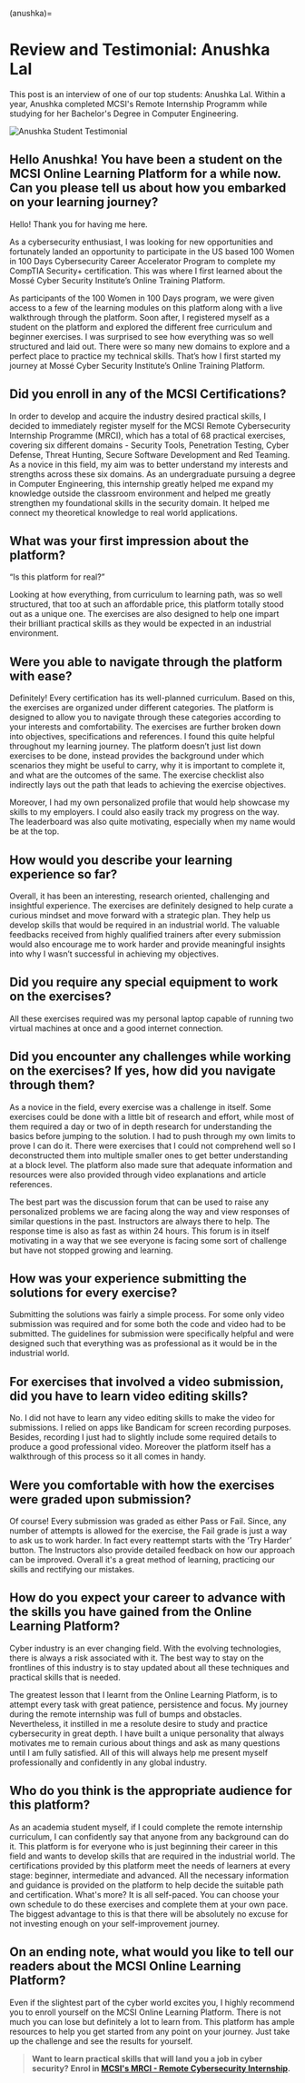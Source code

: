 (anushka)=

# Review and Testimonial: Anushka Lal
This post is an interview of one of our top students: Anushka Lal. Within a year, Anushka completed MCSI's Remote Internship Programm while studying for her Bachelor's Degree in Computer Engineering. 

<img src="images/anushka-lal-testimonial.png" alt="Anushka Student Testimonial"/>

## Hello Anushka! You have been a student on the MCSI Online Learning Platform for a while now. Can you please tell us about how you embarked on your learning journey?

Hello! Thank you for having me here.

As a cybersecurity enthusiast, I was looking for new opportunities and fortunately landed an opportunity to participate in the US based 100 Women in 100 Days Cybersecurity Career Accelerator Program to complete my CompTIA Security+ certification.  This was where I first learned about the Mossé Cyber Security Institute’s Online Training Platform. 

As participants of the 100 Women in 100 Days program, we were given access to a few of the learning modules on this platform along with a live walkthrough through the platform. Soon after, I registered myself as a student on the platform and explored the different free curriculum and beginner exercises. I was surprised to see how everything was so well structured and laid out. There were so many new domains to explore and a perfect place to practice my technical skills. That’s how I first started my journey at Mossé Cyber Security Institute’s Online Training Platform.

## Did you enroll in any of the MCSI Certifications?

In order to develop and acquire the industry desired practical skills, I decided to immediately register myself for the MCSI Remote Cybersecurity Internship Programme (MRCI), which has a total of 68 practical exercises, covering six different domains - Security Tools, Penetration Testing, Cyber Defense, Threat Hunting, Secure Software Development and Red Teaming. As a novice in this field, my aim was to better understand my interests and strengths across these six domains. As an undergraduate pursuing a degree in Computer Engineering, this internship greatly helped me expand my knowledge outside the classroom environment and helped me greatly strengthen my foundational skills in the security domain. It helped me connect my theoretical knowledge to real world applications. 

## What was your first impression about the platform?

“Is this platform for real?”

Looking at how everything, from curriculum to learning path, was so well structured, that too at such an affordable price, this platform totally stood out as a unique one. The exercises are also designed to help one impart their brilliant practical skills as they would be expected in an industrial environment. 

## Were you able to navigate through the platform with ease?

Definitely! Every certification has its well-planned curriculum. Based on this, the exercises are organized under different categories. The platform is designed to allow you to navigate through these categories according to your interests and comfortability. The exercises are further broken down into objectives, specifications and references. I found this quite helpful throughout my learning journey. The platform doesn’t just list down exercises to be done, instead provides the background under which scenarios they might be useful to carry, why it is important to complete it, and what are the outcomes of the same. The exercise checklist also indirectly lays out the path that leads to achieving the exercise objectives. 

Moreover, I had my own personalized profile that would help showcase my skills to my employers. I could also easily track my progress on the way. The leaderboard was also quite motivating, especially when my name would be at the top. 

## How would you describe your learning experience so far?

Overall, it has been an interesting, research oriented, challenging and insightful experience. The exercises are definitely designed to help curate a curious mindset and move forward with a strategic plan. They help us develop skills that would be required in an industrial world. 
The valuable feedbacks received from highly qualified trainers after every submission would also encourage me to work harder and provide meaningful insights into why I wasn’t successful in achieving my objectives. 

## Did you require any special equipment to work on the exercises?

All these exercises required was my personal laptop capable of running two virtual machines at once and a good internet connection. 

## Did you encounter any challenges while working on the exercises? If yes, how did you navigate through them?

As a novice in the field, every exercise was a challenge in itself. Some exercises could be done with a little bit of research and effort, while most of them required a day or two of in depth research for understanding the basics before jumping to the solution. I had to push through my own limits to prove I can do it. There were exercises that I could not comprehend well so I deconstructed them into multiple smaller ones to get better understanding at a block level. The platform also made sure that adequate information and resources were also provided through video explanations and article references.   

The best part was the discussion forum that can be used to raise any personalized problems we are facing along the way and view responses of similar questions in the past. Instructors are always there to help. The response time is also as fast as within 24 hours. This forum is in itself motivating in a way that we see everyone is facing some sort of challenge but have not stopped growing and learning. 

## How was your experience submitting the solutions for every exercise?

Submitting the solutions was fairly a simple process. For some only video submission was required and for some both the code and video had to be submitted. The guidelines for submission were specifically helpful and were designed such that everything was as professional as it would be in the industrial world. 

## For exercises that involved a video submission, did you have to learn video editing skills?

No. I did not have to learn any video editing skills to make the video for submissions. I relied on apps like Bandicam for screen recording purposes. Besides, recording I just had to slightly include some required details to produce a good professional video. Moreover the platform itself has a walkthrough of this process so it all comes in handy. 

## Were you comfortable with how the exercises were graded upon submission?

Of course! Every submission was graded as either Pass or Fail. Since, any number of attempts is allowed for the exercise, the Fail grade is just a way to ask us to work harder. In fact every reattempt starts with the ‘Try Harder’ button. The Instructors also provide detailed feedback on how our approach can be improved. Overall it's a great method of learning, practicing our skills and rectifying our mistakes.

## How do you expect your career to advance with the skills you have gained from the Online Learning Platform?

Cyber industry is an ever changing field. With the evolving technologies, there is always a risk associated with it. The best way to stay on the frontlines of this industry is to stay updated about all these techniques and practical skills that is needed. 

The greatest lesson that I learnt from the Online Learning Platform, is to attempt every task with great patience, persistence and focus. My journey during the remote internship was full of bumps and obstacles. Nevertheless, it instilled in me a resolute desire to study and practice cybersecurity in great depth. I have built a unique personality that always motivates me to remain curious about things and ask as many questions until I am fully satisfied. All of this will always help me present myself professionally and confidently in any global industry. 

## Who do you think is the appropriate audience for this platform?

As an academia student myself, if I could complete the remote internship curriculum, I can confidently say that anyone from any background can do it. This platform is for everyone who is just beginning their career in this field and wants to develop skills that are required in the industrial world.  The certifications provided by this platform meet the needs of learners at every stage: beginner, intermediate and advanced. All the necessary information and guidance is provided on the platform to help decide the suitable path and certification. What's more? It is all self-paced. You can choose your own schedule to do these exercises and complete them at your own pace. The biggest advantage to this is that there will be absolutely no excuse for not investing enough on your self-improvement journey. 

## On an ending note, what would you like to tell our readers about the MCSI Online Learning Platform?

Even if the slightest part of the cyber world excites you, I highly recommend you to enroll yourself on the MCSI Online Learning Platform. There is not much you can lose but definitely a lot to learn from. This platform has ample resources to help you get started from any point on your journey. Just take up the challenge and see the results for yourself.  

> **Want to learn practical skills that will land you a job in cyber security? Enrol in [MCSI's MRCI - Remote Cybersecurity Internship](https://www.mosse-institute.com/certifications/mrci-remote-cybersecurity-internship.html).**